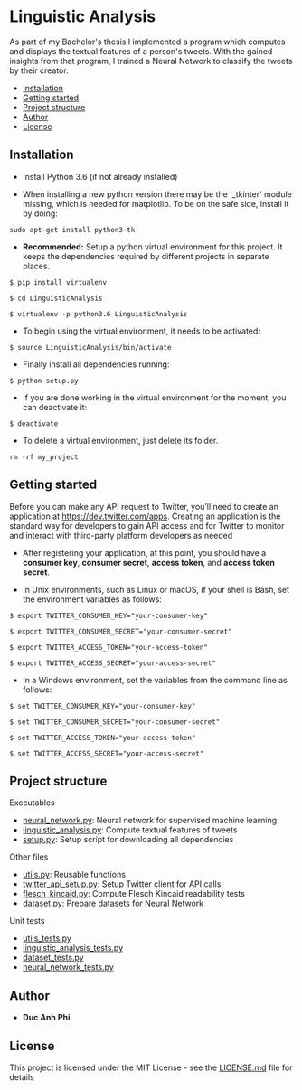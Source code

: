 # Linguistic Analysis

As part of my Bachelor's thesis I implemented a program which computes
and displays the textual features of a person's tweets. With the gained
insights from that program, I trained a Neural Network to classify the
tweets by their creator.


- [Installation](#installation)
- [Getting started](#getting-started)
- [Project structure](#project-structure)
- [Author](#author)
- [License](#license)

## Installation
* Install Python 3.6 (if not already installed)

* When installing a new python version there may be the '_tkinter' module missing, which is needed for matplotlib. To be on the safe side, install it by doing:

```
sudo apt-get install python3-tk
```

* **Recommended:**
Setup a python virtual environment for this project. It keeps the dependencies required by different projects in separate places.

```
$ pip install virtualenv

$ cd LinguisticAnalysis

$ virtualenv -p python3.6 LinguisticAnalysis
```
* To begin using the virtual environment, it needs to be activated:

```
$ source LinguisticAnalysis/bin/activate
```

* Finally install all dependencies running:

```
$ python setup.py
```

* If you are done working in the virtual environment for the moment, you can deactivate it:

```
$ deactivate
```

* To delete a virtual environment, just delete its folder.

```
rm -rf my_project
```

## Getting started

Before you can make any API request to Twitter, you’ll need to create an application at
https://dev.twitter.com/apps. Creating an application is the standard way for developers
to gain API access and for Twitter to monitor and interact with third-party platform developers
as needed

* After registering your application, at this point, you
should have a **consumer key**, **consumer secret**, **access token**, and **access token secret**.


* In Unix environments, such as Linux or macOS, if your shell is Bash, set the
environment variables as follows:

```
$ export TWITTER_CONSUMER_KEY="your-consumer-key"

$ export TWITTER_CONSUMER_SECRET="your-consumer-secret"

$ export TWITTER_ACCESS_TOKEN="your-access-token"

$ export TWITTER_ACCESS_SECRET="your-access-secret"

```

* In a Windows environment, set the variables from the command line as follows:

```
$ set TWITTER_CONSUMER_KEY="your-consumer-key"

$ set TWITTER_CONSUMER_SECRET="your-consumer-secret"

$ set TWITTER_ACCESS_TOKEN="your-access-token"

$ set TWITTER_ACCESS_SECRET="your-access-secret"
```

## Project structure

Executables

* [neural_network.py](neural_network.py): Neural network for supervised machine learning
* [linguistic_analysis.py](linguistic_analysis.py): Compute textual features of tweets
* [setup.py](setup.py): Setup script for downloading all dependencies

Other files

* [utils.py](utils.py): Reusable functions
* [twitter_api_setup.py](twitter_api_setup.py): Setup Twitter client for API calls
* [flesch_kincaid.py](flesch_kincaid.py): Compute Flesch Kincaid readability tests
* [dataset.py](dataset.py): Prepare datasets for Neural Network

Unit tests

* [utils_tests.py](utils.tests.py)
* [linguistic_analysis_tests.py](linguistic_analysis_tests.py)
* [dataset_tests.py](dataset_tests.py)
* [neural_network_tests.py](neural_network_tests.py)

## Author

* **Duc Anh Phi**

## License

This project is licensed under the MIT License - see the [LICENSE.md](LICENSE.md) file for details
